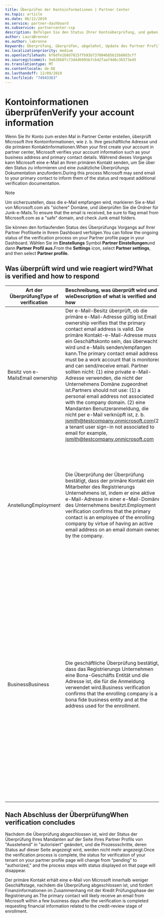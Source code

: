 ```yaml
---
title: Überprüfen der Kontoinformationen | Partner Center
ms.topic: article
ms.date: 06/12/2019
ms.service: partner-dashboard
ms.subservice: partnercenter-csp
description: Befolgen Sie den Status Ihrer Kontoüberprüfung, und geben Sie bei Bedarf weitere Informationen an.
author: LauraBrenner
ms.author: labrenne
Keywords: Überprüfung, überprüfen, abgelehnt, Update des Partner Profils
ms.localizationpriority: medium
ms.openlocfilehash: 6f6dfe1b8d7815ffb93b737804b85b15b60d3cff
ms.sourcegitcommit: 9a628b8fc73d4db995b7cb42faaf4d6c3b573e45
ms.translationtype: MT
ms.contentlocale: de-DE
ms.lasthandoff: 12/09/2019
ms.locfileid: "74943363"
---
```

# <a name="verify-your-account-information"></a><span data-ttu-id="94e57-104">Kontoinformationen überprüfen</span><span class="sxs-lookup"><span data-stu-id="94e57-104">Verify your account information</span></span>

<span data-ttu-id="94e57-105">Wenn Sie Ihr Konto zum ersten Mal in Partner Center erstellen, überprüft Microsoft Ihre Kontoinformationen, wie z. b. Ihre geschäftliche Adresse und die primären Kontaktinformationen.</span><span class="sxs-lookup"><span data-stu-id="94e57-105">When your first create your account in partner center, Microsoft verifies your account information such as your business address and primary contact details.</span></span> <span data-ttu-id="94e57-106">Während dieses Vorgangs kann Microsoft eine e-Mail an Ihren primären Kontakt senden, um Sie über den Status zu informieren und eine zusätzliche Überprüfungs Dokumentation anzufordern.</span><span class="sxs-lookup"><span data-stu-id="94e57-106">During this process Microsoft may send email to your primary contact to inform them of the status and request additional verification documentation.</span></span> 

>[!Note]
><span data-ttu-id="94e57-107">Um sicherzustellen, dass die e-Mail empfangen wird, markieren Sie e-Mail von Microsoft.com als "sichere" Domäne, und überprüfen Sie die Ordner für Junk-e-Mails.</span><span class="sxs-lookup"><span data-stu-id="94e57-107">To ensure that the email is received, be sure to flag email from Microsoft.com as a "safe" domain, and check Junk email folders.</span></span>

<span data-ttu-id="94e57-108">Sie können den fortlaufenden Status des Überprüfungs Vorgangs auf Ihrer Partner Profilseite in Ihrem Dashboard verfolgen.</span><span class="sxs-lookup"><span data-stu-id="94e57-108">You can follow the ongoing status of the verification process on your Partner profile page in your Dashboard.</span></span> <span data-ttu-id="94e57-109">Wählen Sie im **Einstellungs** Symbol **Partner Einstellungen**und dann **Partner Profil aus.**</span><span class="sxs-lookup"><span data-stu-id="94e57-109">From the **Settings** icon, select **Partner settings**, and then select **Partner profile.**</span></span>

## <a name="what-is-verified-and-how-to-respond"></a><span data-ttu-id="94e57-110">Was überprüft wird und wie reagiert wird?</span><span class="sxs-lookup"><span data-stu-id="94e57-110">What is verified and how to respond</span></span>

|<span data-ttu-id="94e57-111">**Art der Überprüfung**</span><span class="sxs-lookup"><span data-stu-id="94e57-111">**Type of verification**</span></span>   |<span data-ttu-id="94e57-112">**Beschreibung, was überprüft wird und wie**</span><span class="sxs-lookup"><span data-stu-id="94e57-112">**Description of what is verified and how**</span></span>   |<span data-ttu-id="94e57-113">**Vorgehensweisen bei Ablehnung**</span><span class="sxs-lookup"><span data-stu-id="94e57-113">**What to do if rejected**</span></span>   |
|----------------------------|:-----------------------------------|:--------------------------------------|
|<span data-ttu-id="94e57-114">Besitz von e-Mails</span><span class="sxs-lookup"><span data-stu-id="94e57-114">Email ownership</span></span>   |<span data-ttu-id="94e57-115">Der e-Mail-Besitz überprüft, ob die primäre e-Mail-Adresse gültig ist.</span><span class="sxs-lookup"><span data-stu-id="94e57-115">Email ownership verifies that the primary contact email address is valid.</span></span>  <span data-ttu-id="94e57-116">Die primäre Kontakt-e-Mail-Adresse muss ein Geschäftskonto sein, das überwacht wird und e-Mails senden/empfangen kann.</span><span class="sxs-lookup"><span data-stu-id="94e57-116">The primary contact email address must be a work account that is monitored and can send/receive email.</span></span>  <span data-ttu-id="94e57-117">Partner sollten nicht: (1) eine private e-Mail-Adresse verwenden, die nicht der Unternehmens Domäne zugeordnet ist.</span><span class="sxs-lookup"><span data-stu-id="94e57-117">Partners should not use: (1) a personal email address not associated with the company domain.</span></span> <span data-ttu-id="94e57-118">(2) eine Mandanten Benutzeranmeldung, die nicht per e-Mail verknüpft ist, z. b. jsmith@testcompany.onmicrosoft.com</span><span class="sxs-lookup"><span data-stu-id="94e57-118">(2) a tenant user sign-in not associated to email for example, jsmith@testcompany.onmicrosoft.com</span></span>   |<span data-ttu-id="94e57-119">Wenn Sie die e-Mail-Besitz Überprüfung nicht innerhalb eines Werktags erhalten, klicken Sie auf den Link auf der Seite Partner Profil, um die Nachricht erneut zu senden, oder wenden Sie sich an den Support.</span><span class="sxs-lookup"><span data-stu-id="94e57-119">If you don't receive the email ownership verification message within one business day, click the link on the Partner profile page to have the message resent, or contact Support.</span></span>|
|<span data-ttu-id="94e57-120">Anstellung</span><span class="sxs-lookup"><span data-stu-id="94e57-120">Employment</span></span> |<span data-ttu-id="94e57-121">Die Überprüfung der Überprüfung bestätigt, dass der primäre Kontakt ein Mitarbeiter des Registrierungs Unternehmens ist, indem er eine aktive e-Mail-Adresse in einer e-Mail-Domäne des Unternehmens besitzt.</span><span class="sxs-lookup"><span data-stu-id="94e57-121">Employment verification confirms that the primary contact is an employee of the enrolling company by virtue of having an active email address on an email domain owned by the company.</span></span>|<span data-ttu-id="94e57-122">Wenn die Überprüfung der Überprüfung abgelehnt wird, kann der primäre Kontakt eine Dokumentation oder eine Online Quelle bereitstellen, um zu bestätigen, dass die e-Mail-Domäne des Kontakts dem Besitz Ihres Arbeitgebers ist</span><span class="sxs-lookup"><span data-stu-id="94e57-122">If employment verification is rejected, the primary contact can provide documentation or an online source confirming that the contact's email domain is under the ownership of their employer.</span></span>|
|<span data-ttu-id="94e57-123">Business</span><span class="sxs-lookup"><span data-stu-id="94e57-123">Business</span></span>   |<span data-ttu-id="94e57-124">Die geschäftliche Überprüfung bestätigt, dass das Registrierungs Unternehmen eine Bona-Geschäfts Entität und die Adresse ist, die für die Anmeldung verwendet wird.</span><span class="sxs-lookup"><span data-stu-id="94e57-124">Business verification confirms that the enrolling company is a bona fide business entity and at the address used for the enrollment.</span></span>|<span data-ttu-id="94e57-125">Wenn die geschäftliche Überprüfung fehlschlägt, wird der primäre Kontakt aufgefordert, eine offizielle Dokumentation (z. b. eine Geschäftsregistrierung oder ein Steuer Registrierungszertifikat oder einen Empfang) vom Heim Land oder der Gemeinde des Unternehmens bereitzustellen, die bestätigt, dass das Unternehmen autorisiert für Geschäfte unter diesem Entitäts Namen und befindet sich an der Registrierungsadresse.</span><span class="sxs-lookup"><span data-stu-id="94e57-125">If business verification fails, the primary contact will be asked to provide official documentation (such as a business registration or tax registration certificate or receipt)from the company's home country or municipality confirming that the company is authorized to do business under that entity name and is located at the enrollment address.</span></span>|

## <a name="when-verification-concludes"></a><span data-ttu-id="94e57-126">Nach Abschluss der Überprüfung</span><span class="sxs-lookup"><span data-stu-id="94e57-126">When verification concludes</span></span>

<span data-ttu-id="94e57-127">Nachdem die Überprüfung abgeschlossen ist, wird der Status der Überprüfung Ihres Mandanten auf der Seite Ihres Partner Profils von "Ausstehend" in "autorisiert" geändert, und die Prozessschritte, deren Status auf dieser Seite angezeigt wird, werden nicht mehr angezeigt.</span><span class="sxs-lookup"><span data-stu-id="94e57-127">Once the verification process is complete, the status for verification of your tenant on your partner profile page will change from “pending" to “authorized," and the process steps with status displayed on that page will disappear.</span></span>

<span data-ttu-id="94e57-128">Der primäre Kontakt erhält eine e-Mail von Microsoft innerhalb weniger Geschäftstage, nachdem die Überprüfung abgeschlossen ist, und fordert Finanzinformationen im Zusammenhang mit der Kredit Prüfungsphase der Registrierung an.</span><span class="sxs-lookup"><span data-stu-id="94e57-128">The primary contact will likely receive an email from Microsoft within a few business days after the verification is completed requesting financial information related to the credit-review stage of enrollment.</span></span>
